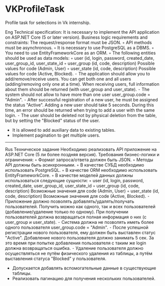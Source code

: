 # VKProfileTask

Profile task for selections in Vk internship.

Eng
Technical specification:
It is necessary to implement the API application on ASP.NET Core (5 or
later version).
Business logic requirements and constraints:
The request/response format must be JSON.
◦ API methods must be asynchronous.
◦ It is necessary to use PostgreSQL as a DBMS.
◦ You need to use EntityFrameworkCore as an ORM.
◦ The following entities should be used as data models:
◦ user (id, login, password, created_date, user_group_id, user_state_id
◦ user_group (id, code, description) Possible values for code (Admin, User)
◦ user_state (id, code, description) Possible values for code (Active, Blocked).
⁃ The application should allow you to add/remove/receive users. You can get both one and all users (adding/removing only one at a time). When receiving users, full information about them should be returned (with user_group and user_state).
⁃ The system should not allow to have more than one user
user_group.code = "Admin".
⁃ After successful registration of a new user, he must be assigned the status "Active". Adding a new user should take 5 seconds. During this time, an error should be returned when trying to add a user with the same login.
⁃ The user should be deleted not by physical deletion from the table, but by setting
the "Blocked" status of the user.
- It is allowed to add auxiliary data to existing tables.
- Implement pagination to get multiple users.
_____________________________________________________________________________________________________________________________________________________________________________________________________________________________________________________
Rus
Техническое задание
Необходимо реализовать АРІ приложение на ASP.NET Core (5 ли
более поздняя версия).
Требования бизнес-логики и ограничения:
◦	Формат запроса/ответа должен быть JSON.
◦	Методы АРІ должны быть асинхронными.
◦	В качестве СУБД необходимо использовать PostgreSQL.
◦	В качестве ORM необходимо использовать EntityFrameworkCore.
◦	В качестве моделей данных должны использоваться следующие сущности:
◦	user (id, login, password, created_date, user_group_id, user_state_id
◦	user_group (id, code, description) Возможные значения для code (Admin, User)
◦	user_state (id, code, description) Возможные значения для code (Active, Blocked).
⁃	Приложение должно позволять добавлять/удалять/получать пользователей. Получить можно как одного, так и всех пользователей (добавление/удаление только по одному). При получении пользователей должна возвращаться полная информация о них (с user_group и user_state).
⁃	Система должна не позволять иметь более одного пользователя
user_group.code = "Admin".
⁃	После успешной регистрации нового пользователя, ему должен быть выставлен статус "Active". Добавление нового пользователя должно занимать 5 сек. За это время при попытке добавления пользователя с таким же login должна возвращаться ошибка.
⁃	Удаление пользователя должно осуществляться не путём физического удаления из таблицы, а путём выставления статуса
"Blocked" у пользователя.
- Допускается добавлять вспомогательные данные в существующие таблицы.
- Реализовать пагинацию для получения нескольких пользователей.

